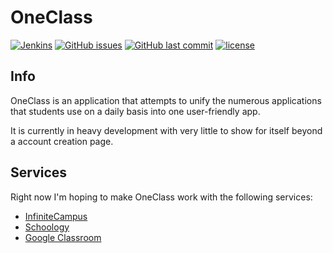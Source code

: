# OneClass

[![Jenkins](https://img.shields.io/jenkins/s/https/ci.flogi.cc/job/OneClass.svg?style=for-the-badge)](https://ci.flogi.cc/job/OneClass) [![GitHub issues](https://img.shields.io/github/issues/fl0gic/OneClass.svg?logo=github&style=for-the-badge)](https://github.com/fl0gic/OneClass/issues) [![GitHub last commit](https://img.shields.io/github/last-commit/fl0gic/OneClass.svg?logo=github&style=for-the-badge)](https://github.com/fl0gic/OneClass/commits/master) [![license](https://img.shields.io/github/license/fl0gic/OneClass.svg?style=for-the-badge)](https://github.com/fl0gic/OneClass/blob/master/LICENSE.md)

## Info

OneClass is an application that attempts to unify the numerous applications that students use on a daily basis into one user-friendly app.

It is currently in heavy development with very little to show for itself beyond a account creation page.

## Services

Right now I'm hoping to make OneClass work with the following services:
- [InfiniteCampus](https://www.infinitecampus.com/)
- [Schoology](https://www.schoology.com/)
- [Google Classroom](https://classroom.google.com)
